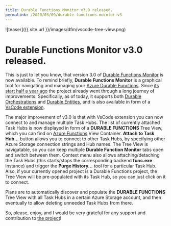 ```yaml
---
title: Durable Functions Monitor v3.0 released.
permalink: /2020/03/09/durable-functions-mointor-v3
---
```

![teaser]({{ site.url }}/images/dfm/vscode-tree-view.png)
# Durable Functions Monitor v3.0 released.

This is just to let you know, that version 3.0 of [Durable Functions Monitor](https://github.com/scale-tone/DurableFunctionsMonitor) is now available. To remind briefly, **Durable Functions Monitor** is a graphical tool for navigating and managing your [Azure Durable Functions](https://docs.microsoft.com/en-us/azure/azure-functions/durable/durable-functions-overview?tabs=csharp). Since [its start half a year ago](https://scale-tone.github.io/2019/07/26/introducing-durable-functions-monitor) the project already went through a long journey of improvements. Specifically, as of today, it supports both [Durable Orchestrations](https://docs.microsoft.com/en-us/azure/azure-functions/durable/durable-functions-orchestrations?tabs=csharp) and [Durable Entities](https://docs.microsoft.com/en-us/azure/azure-functions/durable/durable-functions-entities?tabs=csharp), and is also available in form of a [VsCode extension](https://marketplace.visualstudio.com/items?itemName=DurableFunctionsMonitor.durablefunctionsmonitor).

The major improvement of v3.0 is that with VsCode extension you can now connect to and manage multiple Task Hubs. The list of currently attached Task Hubs is now displayed in form of a **DURABLE FUNCTIONS** Tree View, which you can find on [Azure Functions](https://marketplace.visualstudio.com/items?itemName=ms-azuretools.vscode-azurefunctions) View Container. **Attach to Task Hub...** button allows you to connect to other Task Hubs, by specifying other Azure Storage connection strings and Hub names. The Tree View is navigatable, so you can keep multiple **Durable Function Monitor** tabs open and switch between them. Context menu also allows attaching/detaching the Task Hubs (this starts/stops the corresponding backend **func.exe** instance) and trigger the **Purge History...** tool for a particular Task Hub. Also, if your currently opened project is a Durable Functions project, the Tree View will be pre-populated with its Task Hub, so you can just click on it to connect.

Plans are to automatically discover and populate the **DURABLE FUNCTIONS** Tree View with all Task Hubs in a certain Azure Storage account, and then eventually to allow deleting unneeded Task Hubs from there.

So, please, enjoy, and I would be very grateful for any support and contribution to [the project](https://github.com/scale-tone/DurableFunctionsMonitor)!
